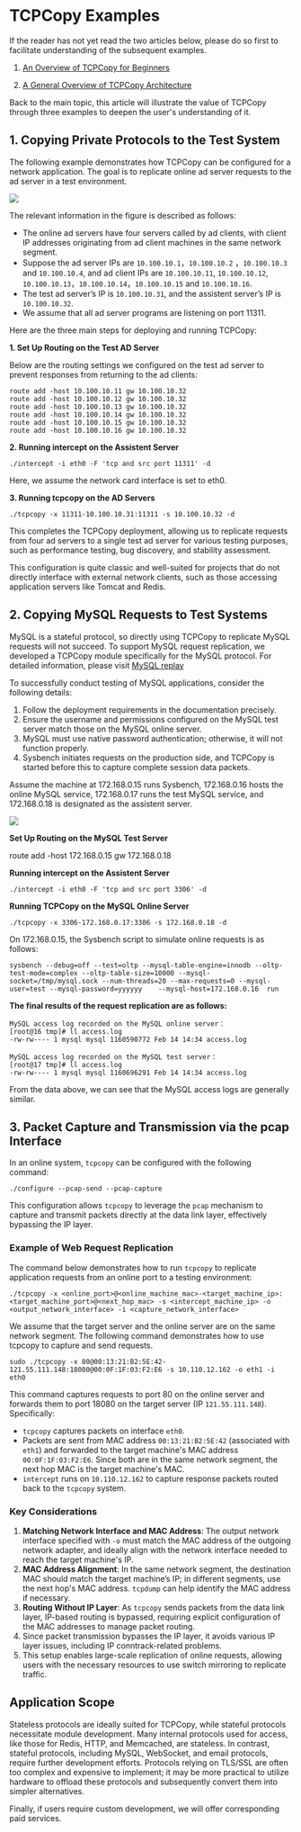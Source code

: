 # TCPCopy Examples

If the reader has not yet read the two articles below, please do so first to facilitate understanding of the subsequent examples.

1. [An Overview of TCPCopy for Beginners](https://session-replay-tools.github.io/tcpcopy/Beginners.html)

2. [A General Overview of TCPCopy Architecture](https://session-replay-tools.github.io/tcpcopy/Architecture.html)

Back to the main topic, this article will illustrate the value of TCPCopy through three examples to deepen the user's understanding of it.

## 1. Copying Private Protocols to the Test System

The following example demonstrates how TCPCopy can be configured for a network application. The goal is to replicate online ad server requests to the ad server in a test environment.

![](images/example1.png)

The relevant information in the figure is described as follows:

- The online ad servers have four servers called by ad clients, with client IP addresses originating from ad client machines in the same network segment.
- Suppose the ad server IPs are `10.100.10.1`，`10.100.10.2` ，`10.100.10.3` and `10.100.10.4`, and ad client IPs are `10.100.10.11`, `10.100.10.12`, `10.100.10.13`，`10.100.10.14`，`10.100.10.15`  and `10.100.10.16`.
- The test ad server’s IP is `10.100.10.31`, and the assistent server’s IP is `10.100.10.32`.
- We assume that all ad server programs are listening on port 11311.

Here are the three main steps for deploying and running TCPCopy:

**1. Set Up Routing on the Test AD Server**

Below are the routing settings we configured on the test ad server to prevent responses from returning to the ad clients:

```shell
route add -host 10.100.10.11 gw 10.100.10.32
route add -host 10.100.10.12 gw 10.100.10.32
route add -host 10.100.10.13 gw 10.100.10.32
route add -host 10.100.10.14 gw 10.100.10.32
route add -host 10.100.10.15 gw 10.100.10.32
route add -host 10.100.10.16 gw 10.100.10.32
```

**2. Running intercept on the Assistent Server**

`./intercept -i eth0 -F 'tcp and src port 11311' -d` 

Here, we assume the network card interface is set to eth0.

**3. Running tcpcopy on the AD Servers**

`./tcpcopy -x 11311-10.100.10.31:11311 -s 10.100.10.32 -d`

This completes the TCPCopy deployment, allowing us to replicate requests from four ad servers to a single test ad server for various testing purposes, such as performance testing, bug discovery, and stability assessment.

This configuration is quite classic and well-suited for projects that do not directly interface with external network clients, such as those accessing application servers like Tomcat and Redis.

## 2. Copying MySQL Requests to Test Systems

MySQL is a stateful protocol, so directly using TCPCopy to replicate MySQL requests will not succeed. To support MySQL request replication, we developed a TCPCopy module specifically for the MySQL protocol. For detailed information, please visit [MySQL replay](https://github.com/session-replay-tools/mysql-replay-module)

To successfully conduct testing of MySQL applications, consider the following details:

1. Follow the deployment requirements in the documentation precisely.
2. Ensure the username and permissions configured on the MySQL test server match those on the MySQL online server.  
3. MySQL must use native password authentication; otherwise, it will not function properly.
4. Sysbench initiates requests on the production side, and TCPCopy is started before this to capture complete session data packets.

Assume the machine at 172.168.0.15 runs Sysbench, 172.168.0.16 hosts the online MySQL service, 172.168.0.17 runs the test MySQL service, and 172.168.0.18 is designated as the assistent server.

![](images/example2.png)

**Set Up Routing on the MySQL Test Server**

route add -host 172.168.0.15 gw 172.168.0.18

**Running intercept on the Assistent Server**

`./intercept -i eth0 -F 'tcp and src port 3306' -d` 

**Running TCPCopy on the MySQL Online Server**

`./tcpcopy -x 3306-172.168.0.17:3306 -s 172.168.0.18 -d`

On 172.168.0.15, the Sysbench script to simulate online requests is as follows:

`sysbench --debug=off --test=oltp --mysql-table-engine=innodb --oltp-test-mode=complex --oltp-table-size=10000 --mysql-socket=/tmp/mysql.sock --num-threads=20 --max-requests=0 --mysql-user=test --mysql-password=yyyyyy    --mysql-host=172.168.0.16  run`

**The final results of the request replication are as follows:**

```shell
MySQL access log recorded on the MySQL online server：
[root@16 tmp]# ll access.log
-rw-rw---- 1 mysql mysql 1160590772 Feb 14 14:34 access.log

MySQL access log recorded on the MySQL test server：
[root@17 tmp]# ll access.log
-rw-rw---- 1 mysql mysql 1160696291 Feb 14 14:34 access.log
```

From the data above, we can see that the MySQL access logs are generally similar.

## 3. Packet Capture and Transmission via the pcap Interface

In an online system, `tcpcopy` can be configured with the following command:

```shell
./configure --pcap-send --pcap-capture
```

This configuration allows `tcpcopy` to leverage the `pcap` mechanism to capture and transmit packets directly at the data link layer, effectively bypassing the IP layer.

### Example of Web Request Replication

The command below demonstrates how to run `tcpcopy` to replicate application requests from an online port to a testing environment:

```shell
./tcpcopy -x <online_port>@<online_machine_mac>-<target_machine_ip>:<target_machine_port>@<next_hop_mac> -s <intercept_machine_ip> -o <output_network_interface> -i <capture_network_interface>
```

We assume that the target server and the online server are on the same network segment. The following command demonstrates how to use tcpcopy to capture and send requests.

```shell
sudo ./tcpcopy -x 80@00:13:21:B2:5E:42-121.55.111.148:18080@00:0F:1F:03:F2:E6 -s 10.110.12.162 -o eth1 -i eth0
```

This command captures requests to port 80 on the online server and forwards them to port 18080 on the target server (IP `121.55.111.148`). Specifically:

- `tcpcopy` captures packets on interface `eth0`.
- Packets are sent from MAC address `00:13:21:B2:5E:42` (associated with `eth1`) and forwarded to the target machine's MAC address `00:0F:1F:03:F2:E6`. Since both are in the same network segment, the next hop MAC is the target machine's MAC.
- `intercept` runs on `10.110.12.162` to capture response packets routed back to the `tcpcopy` system.

### Key Considerations

1. **Matching Network Interface and MAC Address**: The output network interface specified with `-o` must match the MAC address of the outgoing network adapter, and ideally align with the network interface needed to reach the target machine's IP.
2. **MAC Address Alignment**: In the same network segment, the destination MAC should match the target machine’s IP; in different segments, use the next hop's MAC address. `tcpdump` can help identify the MAC address if necessary.
3. **Routing Without IP Layer**: As `tcpcopy` sends packets from the data link layer, IP-based routing is bypassed, requiring explicit configuration of the MAC addresses to manage packet routing.
4. Since packet transmission bypasses the IP layer, it avoids various IP layer issues, including IP conntrack-related problems.
5. This setup enables large-scale replication of online requests, allowing users with the necessary resources to use switch mirroring to replicate traffic.

## Application Scope

Stateless protocols are ideally suited for TCPCopy, while stateful protocols necessitate module development. Many internal protocols used for access, like those for Redis, HTTP, and Memcached, are stateless. In contrast, stateful protocols, including MySQL, WebSocket, and email protocols, require further development efforts. Protocols relying on TLS/SSL are often too complex and expensive to implement; it may be more practical to utilize hardware to offload these protocols and subsequently convert them into simpler alternatives.

Finally, if users require custom development, we will offer corresponding paid services.
